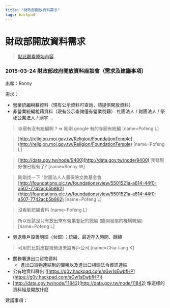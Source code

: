 ```yaml
---
title: "財政部開放資料需求"
tags: hackpad
---
```


# 財政部開放資料需求

> [點此觀看原始內容](https://g0v.hackpad.tw/93l4ryQUJlP)


### 2015-03-24 財政部政府開放資料座談會（需求及建議事項）


出席：Ronny

需求：
- 營業統編稅藉資料（現有公示資料可查詢，請提供開放資料）
- 非營業統編稅藉資料（現有公示查詢僅有營業稅藉）
        社團法人 / 財團法人 / 祭祀公業法人 / 廟宇 ...
> 寺廟有沒有統編啊 ? =\> 剛剛 google 有的寺廟有統編
> [name=Pofeng L]

> [http://religion.moi.gov.tw/Religion/FoundationTemple](http://religion.moi.gov.tw/Religion/FoundationTemple)
> [name=Pofeng L]

> [http://data.gov.tw/node/9400](http://data.gov.tw/node/9400) 我發現好像已經有了?
> [name=Ronny W]

> 剛剛找一下 "財團法人人壽保險文教基金會 [http://foundations.olc.tw/foundations/view/5501521a-a614-44f0-a507-7742acb5b862](http://foundations.olc.tw/foundations/view/5501521a-a614-44f0-a507-7742acb5b862)
> [name=Pofeng L]

> 沒看到統編資料
> [name=Pofeng L]

> 所以應該是只有放出來有營業登記的統編 (能開發票的機構統編)
> [name=Pofeng L]


- 勞退專戶設置明細（台銀）：統編、最近存入時間、餘額
> 可用於比對應提撥勞退未設專戶公司
> [name=Chia-liang K]

- 關務署進出口貨物資料
    - 進出口貨物連結到的關稅以及進出口相關法令資訊連結
- 公有地資料釋出 ([https://g0v.hackpad.com/sGw1sEwbfHP](https://g0v.hackpad.com/sGw1sEwbfHP))
- [http://data.gov.tw/node/11842](http://data.gov.tw/node/11842) 像這樣的資料組是開放什麼

建議事項：



